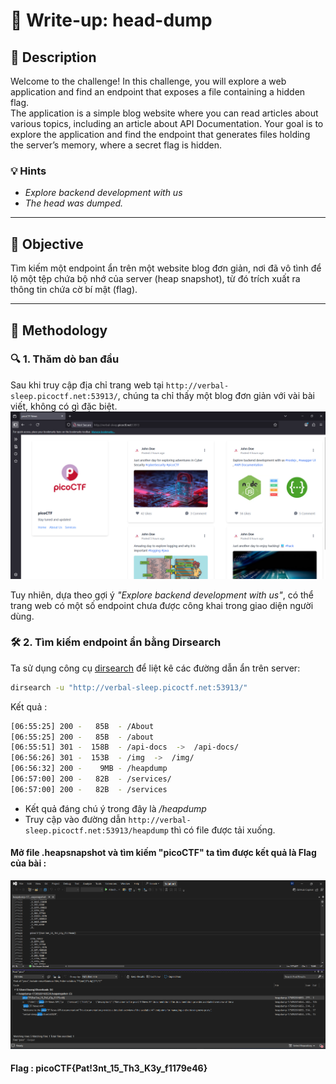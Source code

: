 # 🧠 Write-up: head-dump

## 📄 Description
Welcome to the challenge! In this challenge, you will explore a web application and find an endpoint that exposes a file containing a hidden flag.  
The application is a simple blog website where you can read articles about various topics, including an article about API Documentation. Your goal is to explore the application and find the endpoint that generates files holding the server’s memory, where a secret flag is hidden.

### 💡 Hints
- *Explore backend development with us*
- *The head was dumped.*

---

## 🎯 Objective
Tìm kiếm một endpoint ẩn trên một website blog đơn giản, nơi đã vô tình để lộ một tệp chứa bộ nhớ của server (heap snapshot), từ đó trích xuất ra thông tin chứa cờ bí mật (flag).

---

## 🧪 Methodology

### 🔍 1. Thăm dò ban đầu
Sau khi truy cập địa chỉ trang web tại `http://verbal-sleep.picoctf.net:53913/`, chúng ta chỉ thấy một blog đơn giản với vài bài viết, không có gì đặc biệt.
![](../img/head-dump-interface.png)

Tuy nhiên, dựa theo gợi ý *"Explore backend development with us"*, có thể trang web có một số endpoint chưa được công khai trong giao diện người dùng.

### 🛠️ 2. Tìm kiếm endpoint ẩn bằng Dirsearch
Ta sử dụng công cụ [dirsearch](https://github.com/maurosoria/dirsearch) để liệt kê các đường dẫn ẩn trên server:

```bash
dirsearch -u "http://verbal-sleep.picoctf.net:53913/"
```
Kết quả :
```bash
[06:55:25] 200 -   85B  - /About                                            
[06:55:25] 200 -   85B  - /about
[06:55:51] 301 -  158B  - /api-docs  ->  /api-docs/                         
[06:56:26] 301 -  153B  - /img  ->  /img/                                   
[06:56:32] 200 -    9MB - /heapdump                                         
[06:57:00] 200 -   82B  - /services/                                         
[06:57:00] 200 -   82B  - /services
```
- Kết quả đáng chú ý trong đây là */heapdump*
- Truy cập vào đường dẫn `` http://verbal-sleep.picoctf.net:53913/heapdump `` thì có file được tải xuống.
#### Mở file .heapsnapshot và tìm kiếm "picoCTF" ta tìm được kết quả là Flag của bài : 
![](../img/head-dump-flag.png)
#### Flag : picoCTF{Pat!3nt_15_Th3_K3y_f1179e46} 
